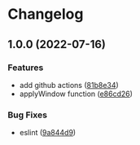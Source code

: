 # Changelog

## 1.0.0 (2022-07-16)


### Features

* add github actions ([81b8e34](https://github.com/jobo322/apodization/commit/81b8e34c014cfda5fb8156dd36f7c4ae6b24791a))
* applyWindow function ([e86cd26](https://github.com/jobo322/apodization/commit/e86cd26c4fb59821fa26584f6288de06a6a45228))


### Bug Fixes

* eslint ([9a844d9](https://github.com/jobo322/apodization/commit/9a844d974de094780de7797960cdf0b42e444eac))
